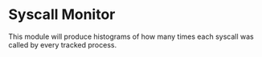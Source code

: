 # Syscall Monitor

This module will produce histograms of how many times each syscall was called by every tracked process.